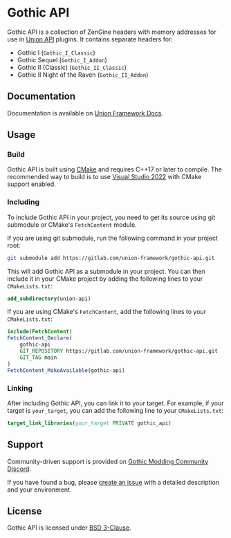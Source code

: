 # Gothic API

Gothic API is a collection of ZenGine headers with memory addresses for use in [Union API](https://gitlab.com/union-framework/union-api) plugins. It contains separate headers for:

* Gothic I (`Gothic_I_Classic`)
* Gothic Sequel (`Gothic_I_Addon`)
* Gothic II (Classic) (`Gothic_II_Classic`)
* Gothic II Night of the Raven (`Gothic_II_Addon`)

## Documentation
Documentation is available on [Union Framework Docs](https://union-framework.gitlab.io/docs/gothic-api/).

## Usage

### Build
Gothic API is built using [CMake](https://cmake.org/) and requires C++17 or later to compile. The recommended way to build is to use [Visual Studio 2022](https://visualstudio.microsoft.com/vs/) with CMake support enabled.

### Including

To include Gothic API in your project, you need to get its source using git submodule or CMake's `FetchContent` module.

If you are using git submodule, run the following command in your project root:

```bash
git submodule add https://gitlab.com/union-framework/gothic-api.git
```
This will add Gothic API as a submodule in your project. You can then include it in your CMake project by adding the following lines to your `CMakeLists.txt`:

```cmake
add_subdirectory(union-api)
```

If you are using CMake's `FetchContent`, add the following lines to your `CMakeLists.txt`:

```cmake
include(FetchContent)
FetchContent_Declare(
    gothic-api
    GIT_REPOSITORY https://gitlab.com/union-framework/gothic-api.git
    GIT_TAG main
)
FetchContent_MakeAvailable(gothic-api)
```

### Linking
After including Gothic API, you can link it to your target. For example, if your target is `your_target`, you can add the following line to your `CMakeLists.txt`:

```cmake
target_link_libraries(your_target PRIVATE gothic_api)
```

## Support

Community-driven support is provided on [Gothic Modding Community Discord](https://discord.gg/mCpS5b5SUY).

If you have found a bug, please [create an issue](https://gitlab.com/union-framework/union-api/-/issues) with a detailed description and your environment.

## License

Gothic API is licensed under [BSD 3-Clause](https://gitlab.com/union-framework/gothic-api/-/blob/main/LICENSE).
